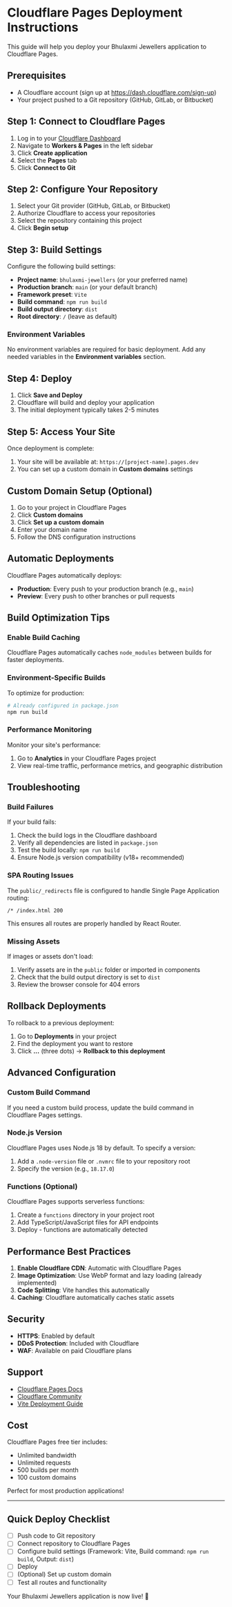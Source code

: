 # Cloudflare Pages Deployment Instructions

This guide will help you deploy your Bhulaxmi Jewellers application to Cloudflare Pages.

## Prerequisites

- A Cloudflare account (sign up at https://dash.cloudflare.com/sign-up)
- Your project pushed to a Git repository (GitHub, GitLab, or Bitbucket)

## Step 1: Connect to Cloudflare Pages

1. Log in to your [Cloudflare Dashboard](https://dash.cloudflare.com/)
2. Navigate to **Workers & Pages** in the left sidebar
3. Click **Create application**
4. Select the **Pages** tab
5. Click **Connect to Git**

## Step 2: Configure Your Repository

1. Select your Git provider (GitHub, GitLab, or Bitbucket)
2. Authorize Cloudflare to access your repositories
3. Select the repository containing this project
4. Click **Begin setup**

## Step 3: Build Settings

Configure the following build settings:

- **Project name**: `bhulaxmi-jewellers` (or your preferred name)
- **Production branch**: `main` (or your default branch)
- **Framework preset**: `Vite`
- **Build command**: `npm run build`
- **Build output directory**: `dist`
- **Root directory**: `/` (leave as default)

### Environment Variables

No environment variables are required for basic deployment. Add any needed variables in the **Environment variables** section.

## Step 4: Deploy

1. Click **Save and Deploy**
2. Cloudflare will build and deploy your application
3. The initial deployment typically takes 2-5 minutes

## Step 5: Access Your Site

Once deployment is complete:

1. Your site will be available at: `https://[project-name].pages.dev`
2. You can set up a custom domain in **Custom domains** settings

## Custom Domain Setup (Optional)

1. Go to your project in Cloudflare Pages
2. Click **Custom domains**
3. Click **Set up a custom domain**
4. Enter your domain name
5. Follow the DNS configuration instructions

## Automatic Deployments

Cloudflare Pages automatically deploys:

- **Production**: Every push to your production branch (e.g., `main`)
- **Preview**: Every push to other branches or pull requests

## Build Optimization Tips

### Enable Build Caching

Cloudflare Pages automatically caches `node_modules` between builds for faster deployments.

### Environment-Specific Builds

To optimize for production:

```bash
# Already configured in package.json
npm run build
```

### Performance Monitoring

Monitor your site's performance:

1. Go to **Analytics** in your Cloudflare Pages project
2. View real-time traffic, performance metrics, and geographic distribution

## Troubleshooting

### Build Failures

If your build fails:

1. Check the build logs in the Cloudflare dashboard
2. Verify all dependencies are listed in `package.json`
3. Test the build locally: `npm run build`
4. Ensure Node.js version compatibility (v18+ recommended)

### SPA Routing Issues

The `public/_redirects` file is configured to handle Single Page Application routing:

```
/* /index.html 200
```

This ensures all routes are properly handled by React Router.

### Missing Assets

If images or assets don't load:

1. Verify assets are in the `public` folder or imported in components
2. Check that the build output directory is set to `dist`
3. Review the browser console for 404 errors

## Rollback Deployments

To rollback to a previous deployment:

1. Go to **Deployments** in your project
2. Find the deployment you want to restore
3. Click **...** (three dots) → **Rollback to this deployment**

## Advanced Configuration

### Custom Build Command

If you need a custom build process, update the build command in Cloudflare Pages settings.

### Node.js Version

Cloudflare Pages uses Node.js 18 by default. To specify a version:

1. Add a `.node-version` file or `.nvmrc` file to your repository root
2. Specify the version (e.g., `18.17.0`)

### Functions (Optional)

Cloudflare Pages supports serverless functions:

1. Create a `functions` directory in your project root
2. Add TypeScript/JavaScript files for API endpoints
3. Deploy - functions are automatically detected

## Performance Best Practices

1. **Enable Cloudflare CDN**: Automatic with Cloudflare Pages
2. **Image Optimization**: Use WebP format and lazy loading (already implemented)
3. **Code Splitting**: Vite handles this automatically
4. **Caching**: Cloudflare automatically caches static assets

## Security

- **HTTPS**: Enabled by default
- **DDoS Protection**: Included with Cloudflare
- **WAF**: Available on paid Cloudflare plans

## Support

- [Cloudflare Pages Docs](https://developers.cloudflare.com/pages/)
- [Cloudflare Community](https://community.cloudflare.com/)
- [Vite Deployment Guide](https://vitejs.dev/guide/static-deploy.html)

## Cost

Cloudflare Pages free tier includes:

- Unlimited bandwidth
- Unlimited requests
- 500 builds per month
- 100 custom domains

Perfect for most production applications!

---

## Quick Deploy Checklist

- [ ] Push code to Git repository
- [ ] Connect repository to Cloudflare Pages
- [ ] Configure build settings (Framework: Vite, Build command: `npm run build`, Output: `dist`)
- [ ] Deploy
- [ ] (Optional) Set up custom domain
- [ ] Test all routes and functionality

Your Bhulaxmi Jewellers application is now live! 🎉
